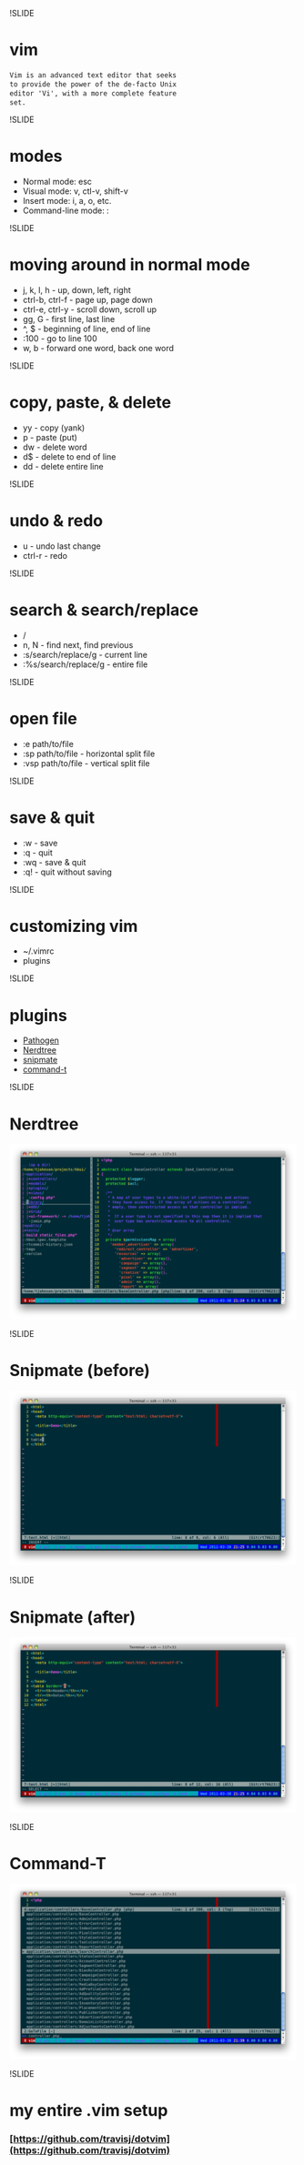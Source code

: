 !SLIDE

# vim

	Vim is an advanced text editor that seeks 
	to provide the power of the de-facto Unix 
	editor 'Vi', with a more complete feature 
	set.

!SLIDE

# modes
* Normal mode: esc
* Visual mode: v, ctl-v, shift-v
* Insert mode: i, a, o, etc.
* Command-line mode: :

!SLIDE

# moving around in normal mode
* j, k, l, h - up, down, left, right
* ctrl-b, ctrl-f - page up, page down
* ctrl-e, ctrl-y - scroll down, scroll up
* gg, G - first line, last line
* ^, $ - beginning of line, end of line
* :100 - go to line 100
* w, b - forward one word, back one word
	
!SLIDE

# copy, paste, & delete
* yy - copy (yank)
* p - paste (put)
* dw - delete word
* d$ - delete to end of line
* dd - delete entire line
	
!SLIDE

# undo & redo
* u - undo last change
* ctrl-r - redo
	
!SLIDE

# search & search/replace
* /
* n, N - find next, find previous
* :s/search/replace/g - current line
* :%s/search/replace/g - entire file
	
!SLIDE

# open file
* :e path/to/file
* :sp path/to/file - horizontal split file
* :vsp path/to/file - vertical split file
	
!SLIDE

# save & quit
* :w - save
* :q - quit
* :wq - save & quit
* :q! - quit without saving
	
!SLIDE

# customizing vim
* ~/.vimrc
* plugins

!SLIDE

# plugins
* [Pathogen](https://github.com/tpope/vim-pathogen)
* [Nerdtree](https://github.com/scrooloose/nerdtree)
* [snipmate](https://github.com/msanders/snipmate.vim)
* [command-t](https://github.com/wincent/Command-T)

!SLIDE

# Nerdtree
![nerdtree](nerdtree.png)

!SLIDE

# Snipmate (before)
![snipmate-before](snipmate-before.png)
	
!SLIDE

# Snipmate (after)
![snipmate-after](snipmate-after.png)
	
!SLIDE

# Command-T
![command-t](command-t.png)
	
!SLIDE

# my entire .vim setup
### [https://github.com/travisj/dotvim](https://github.com/travisj/dotvim)
